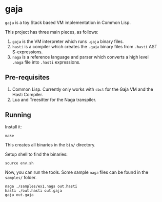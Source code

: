 # gaja

`gaja` is a toy Stack based VM implementation in Common Lisp.

This project has three main pieces, as follows:
1. `gaja` is the VM interpreter which runs `.gaja` binary files.
2. `hasti` is a compiler which creates the `.gaja` binary files from `.hasti` AST S-expressions.
3. `naga` is a reference language and parser which converts a high level `.naga` file into `.hasti` expressions.

## Pre-requisites

1. Common Lisp. Currently only works with `sbcl` for the Gaja VM and the Hasti Compiler.
2. Lua and Treesitter for the Naga transpiler.

## Running

Install it:
```
make
```
This creates all binaries in the `bin/` directory.

Setup shell to find the binaries:
```
source env.sh
```

Now, you can run the tools. Some sample `naga` files can be found in the `samples/` folder.
```
naga ./samples/ex1.naga out.hasti
hasti ./out.hasti out.gaja
gaja out.gaja
```
